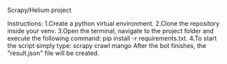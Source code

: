 Scrapy/Helium project

Instructions:
1.Create a python virtual environment.
2.Clone the repository inside your venv.
3.Open the terminal, navigate to the project folder and execute the following command: pip install -r requirements.txt.
4.To start the script simply type: scrapy crawl mango
After the bot finishes, the "result.json" file will be created.